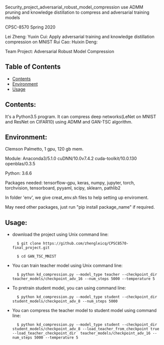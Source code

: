 Security_project_adversarial_robust_model_compression
use ADMM pruning and knowledge distillation to compress and adversarial training models


  
CPSC-8570 Spring 2020

Lei Zheng:
Yuxin Cui: Apply adversarial training and knowledge distillation compression on MNIST
Rui Cao:
Huixin Deng:

Team Project: Adversarial Robust Model Compression


## Table of Contents

- [Contents](#contents)
- [Environment](#environment)
- [Usage](#usage)



## Contents:
It's a Python3.5 program. It can compress deep networks(LeNet on MNIST and ResNet on CIFAR10) using ADMM and GAN-TSC algorithm.


## Environment: 
Clemson Palmetto, 1 gpu, 120 gb mem.

Module: Anaconda3/5.1.0 cuDNN/10.0v7.4.2 cuda-toolkit/10.0.130 openblas/0.3.5

Python: 3.6.6

Packages needed: tensorflow-gpu, keras, numpy, jupyter, torch, torchvision, tensorboard, pyyaml, scipy, sklearn, pathlib2

In folder 'env', we give creat_env.sh files to help setting up enviroment. 
    
May need other packages, just run "pip install package_name" if required.



## Usage:
* download the project using Unix command line:
       
        $ git clone https://github.com/zhengleicq/CPSC8570-final_project.git
       
        $ cd GAN_TSC_MNIST



* You can train teacher model using Unix command line:
        
        $ python kd_compression.py --model_type teacher --checkpoint_dir teacher_models/checkpoint_adv_16 --num_steps 5000 --temperature 5


* To pretrain student model, you can using command line:
    
        $ python kd_compression.py --model_type student --checkpoint_dir student_models/checkpoint_adv_8 --num_steps 5000


* You can compress the teacher model to student model using command line:
        
        $ python kd_compression.py --model_type student --checkpoint_dir student_models/checkpoint_adv_8 --load_teacher_from_checkpoint true --load_teacher_checkpoint_dir  teacher_models/checkpoint_adv_16 --num_steps 5000 --temperature 5